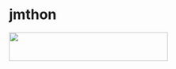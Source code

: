 # jmthon

<p align="left"><a href="https://heroku.com/deploy?template=https://github.com/TTTTTT0A/roz"> <img src="https://img.shields.io/badge/Deploy%20To%20Heroku-purple?style=for-the-badge&logo=heroku" width="320" height="58.45"/></a></p>
